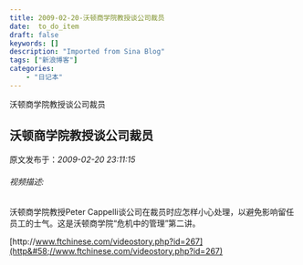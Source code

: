 ```yaml
---
title: 2009-02-20-沃顿商学院教授谈公司裁员
date:  to_do_item
draft: false
keywords: []
description: "Imported from Sina Blog"
tags: ["新浪博客"]
categories: 
    - "日记本"
---
```

沃顿商学院教授谈公司裁员
## 沃顿商学院教授谈公司裁员

 原文发布于：*2009-02-20 23:11:15*

###### 视频描述&#58;

沃顿商学院教授Peter
Cappelli谈公司在裁员时应怎样小心处理，以避免影响留任员工的士气。这是沃顿商学院“危机中的管理”第二讲。

[http&#58;//www.ftchinese.com/videostory.php?id=267](http&#58;//www.ftchinese.com/videostory.php?id=267)


